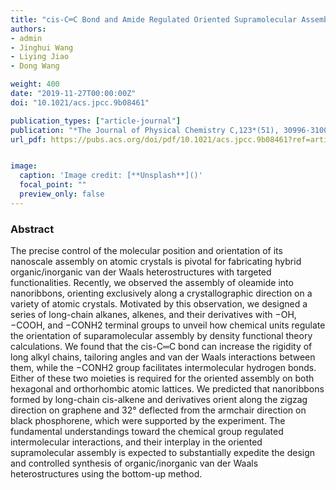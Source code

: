 ```yaml
---
title: "cis-C═C Bond and Amide Regulated Oriented Supramolecular Assembly on Two-Dimensional Atomic Crystals"
authors:
- admin
- Jinghui Wang
- Liying Jiao
- Dong Wang

weight: 400
date: "2019-11-27T00:00:00Z"
doi: "10.1021/acs.jpcc.9b08461"

publication_types: ["article-journal"]
publication: "*The Journal of Physical Chemistry C,123*(51), 30996-31002"
url_pdf: https://pubs.acs.org/doi/pdf/10.1021/acs.jpcc.9b08461?ref=article_openPDF


image:
  caption: 'Image credit: [**Unsplash**]()'
  focal_point: ""
  preview_only: false
---
```


### Abstract 

The precise control of the molecular position and orientation of its nanoscale assembly on atomic crystals is pivotal for fabricating hybrid organic/inorganic van der Waals heterostructures with targeted functionalities. Recently, we observed the assembly of oleamide into nanoribbons, orienting exclusively along a crystallographic direction on a variety of atomic crystals. Motivated by this observation, we designed a series of long-chain alkanes, alkenes, and their derivatives with −OH, −COOH, and −CONH2 terminal groups to unveil how chemical units regulate the orientation of suparamolecular assembly by density functional theory calculations. We found that the cis-C═C bond can increase the rigidity of long alkyl chains, tailoring angles and van der Waals interactions between them, while the −CONH2 group facilitates intermolecular hydrogen bonds. Either of these two moieties is required for the oriented assembly on both hexagonal and orthorhombic atomic lattices. We predicted that nanoribbons formed by long-chain cis-alkene and derivatives orient along the zigzag direction on graphene and 32° deflected from the armchair direction on black phosphorene, which were supported by the experiment. The fundamental understandings toward the chemical group regulated intermolecular interactions, and their interplay in the oriented supramolecular assembly is expected to substantially expedite the design and controlled synthesis of organic/inorganic van der Waals heterostructures using the bottom-up method.
